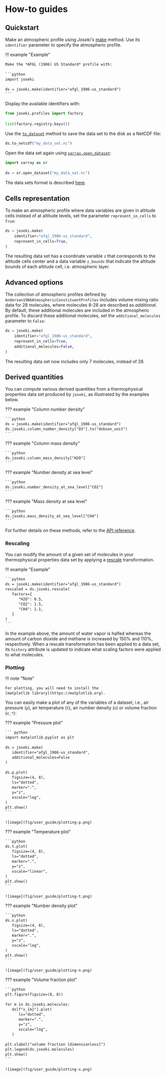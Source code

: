 # How-to guides

## Quickstart

Make an atmospheric profile using *Joseki*'s 
[make](reference.md#src.joseki.core.make) method.
Use its `identifier` parameter to specify the atmospheric profile.
 
!!! example "Example"

    Make the *AFGL (1986) US Standard* profile with:

    ```python
    import joseki

    ds = joseki.make(identifier="afgl_1986-us_standard")
    ```


Display the available identifiers with:

```python
from joseki.profiles import factory

list(factory.registry.keys())
```

Use the [`to_dataset`](https://docs.xarray.dev/en/stable/generated/xarray.Dataset.to_netcdf.html)
method to save the data set to the disk as a NetCDF file:

```python
ds.to_netcdf("my_data_set.nc")
```

Open the data set again using 
[`xarray.open_dataset`](https://docs.xarray.dev/en/stable/generated/xarray.open_dataset.html):

```python
import xarray as xr

ds = xr.open_dataset("my_data_set.nc")
```

The data sets format is described [here](explanation.md#data-set-format).

## Cells representation

To make an atmospheric profile where data variables are given in altitude cells
instead of at altitude levels, set the parameter `represent_in_cells` to
`True`:

```python
ds = joseki.make(
    identifier="afgl_1986-us_standard",
    represent_in_cells=True,
)
```

The resulting data set has a coordinate variable `z` that corresponds to
the altitude cells center and a data variable `z_bounds` that indicate the
altitude bounds of each altitude cell, i.e. atmospheric layer.

## Advanced options

The collection of atmospheric profiles defined by
`Anderson1986AtmosphericConstituentProfiles` includes volume mixing
ratio data for 28 molecules, where molecules 8-28 are described as *additional*.
By default, these additional molecules are included in the atmospheric profile.
To discard these additional molecules, set the `additional_molecules`
parameter to `False`:

```python
ds = joseki.make(
    identifier="afgl_1986-us_standard",
    represent_in_cells=True,
    additional_molecules=False,
)
```

The resulting data set now includes only 7 molecules, instead of 28.

## Derived quantities

You can compute various derived quantities from a thermophysical properties
data set produced by `joseki`, as illustrated by the examples below.

??? example "Column number density"

    ```python
    ds = joseki.make(identifier="afgl_1986-us_standard")
    ds.joseki.column_number_density["O3"].to("dobson_unit")
    ```
  
??? example "Column mass density"

    ```python
    ds.joseki.column_mass_density["H2O"]
    ```

??? example "Number density at sea level"

    ```python
    ds.joseki.number_density_at_sea_level["CO2"]
    ``` 

??? example "Mass density at sea level"

    ```python
    ds.joseki.mass_density_at_sea_level["CH4"]
    ```

For further details on these methods, refer to the [API reference](reference.md).

### Rescaling

You can modify the amount of a given set of molecules in your thermophysical
properties data set by applying a 
[rescale](reference.md#src.joseki.accessor.JosekiAccessor.rescale) 
transformation.

!!! example "Example"

    ```python
    ds = joseki.make(identifier="afgl_1986-us_standard")
    rescaled = ds.joseki.rescale(
       factors={
          "H2O": 0.5,
          "CO2": 1.5,
          "CH4": 1.1,
       }
    )
    ```

In the example above, the amount of water vapor is halfed whereas the amount of
carbon dioxide and methane is increased by 150% and 110%, respectively.
When a rescale transformation has been applied to a data set, its ``history`` 
attribute is updated to indicate what scaling factors were applied to what 
molecules.


### Plotting

!!! note "Note"

    For plotting, you will need to install the
    [matplotlib library](https://matplotlib.org).

You can easily make a plot of any of the variables of a dataset, i.e.,
air pressure (``p``), air temperature (``t``), air number density (``n``) or
volume fraction (``x_*``):

??? example "Pressure plot"

    ``` python
    import matplotlib.pyplot as plt 

    ds = joseki.make(
       identifier="afgl_1986-us_standard",
       additional_molecules=False
    )

    ds.p.plot(
       figsize=(4, 8),
       ls="dotted",
       marker=".",
       y="z",
       xscale="log",
    )
    plt.show()
    ```

    ![image](fig/user_guide/plotting-p.png)

??? example "Temperature plot"

    ```python
    ds.t.plot(
       figsize=(4, 8),
       ls="dotted",
       marker=".",
       y="z",
       xscale="linear",
    )
    plt.show()
    ```

    ![image](fig/user_guide/plotting-t.png)

??? example "Number density plot"

    ```python
    ds.n.plot(
       figsize=(4, 8),
       ls="dotted",
       marker=".",
       y="z",
       xscale="log",
    )
    plt.show()
    ```

    ![image](fig/user_guide/plotting-n.png)


??? example "Volume fraction plot"

    ```python
    plt.figure(figsize=(8, 8)) 

    for m in ds.joseki.molecules:
       ds[f"x_{m}"].plot(
          ls="dotted",
          marker=".",
          y="z",
          xscale="log",
       )

    plt.xlabel("volume fraction [dimensionless]")
    plt.legend(ds.joseki.molecules)
    plt.show()
    ```

    ![image](fig/user_guide/plotting-x.png)
